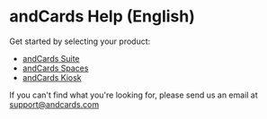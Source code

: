 # andCards Help (English)

Get started by selecting your product:

* [andCards Suite](andcards-suite.md)
* [andCards Spaces](andcards-spaces.md)
* [andCards Kiosk](andcards-kiosk.md)

If you can't find what you're looking for, please send us an email at support@andcards.com
